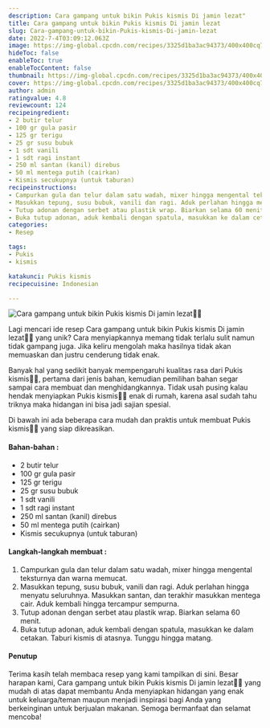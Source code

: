```yaml
---
description: Cara gampang untuk bikin Pukis kismis Di jamin lezat"
title: Cara gampang untuk bikin Pukis kismis Di jamin lezat
slug: Cara-gampang-untuk-bikin-Pukis-kismis-Di-jamin-lezat
date: 2022-7-4T03:09:12.063Z
image: https://img-global.cpcdn.com/recipes/3325d1ba3ac94373/400x400cq70/photo.jpg
hideToc: false
enableToc: true
enableTocContent: false
thumbnail: https://img-global.cpcdn.com/recipes/3325d1ba3ac94373/400x400cq70/photo.jpg
cover: https://img-global.cpcdn.com/recipes/3325d1ba3ac94373/400x400cq70/photo.jpg
author: admin
ratingvalue: 4.8
reviewcount: 124
recipeingredient:
- 2 butir telur
- 100 gr gula pasir
- 125 gr terigu
- 25 gr susu bubuk
- 1 sdt vanili
- 1 sdt ragi instant
- 250 ml santan (kanil) direbus
- 50 ml mentega putih (cairkan)
- Kismis secukupnya (untuk taburan)
recipeinstructions:
- Campurkan gula dan telur dalam satu wadah, mixer hingga mengental teksturnya dan warna memucat.
- Masukkan tepung, susu bubuk, vanili dan ragi. Aduk perlahan hingga menyatu seluruhnya. Masukkan santan, dan terakhir masukkan mentega cair. Aduk kembali hingga tercampur sempurna.
- Tutup adonan dengan serbet atau plastik wrap. Biarkan selama 60 menit.
- Buka tutup adonan, aduk kembali dengan spatula, masukkan ke dalam cetakan. Taburi kismis di atasnya. Tunggu hingga matang.
categories:
- Resep

tags:
- Pukis
- kismis

katakunci: Pukis kismis
recipecuisine: Indonesian

---
```


![Cara gampang untuk bikin Pukis kismis Di jamin lezat👩‍🍳](https://img-global.cpcdn.com/recipes/3325d1ba3ac94373/400x400cq70/photo.jpg)

Lagi mencari ide resep Cara gampang untuk bikin Pukis kismis Di jamin lezat👩‍🍳 yang unik? Cara menyiapkannya memang tidak terlalu sulit namun tidak gampang juga. Jika keliru mengolah maka hasilnya tidak akan memuaskan dan justru cenderung tidak enak.

Banyak hal yang sedikit banyak mempengaruhi kualitas rasa dari Pukis kismis👩‍🍳, pertama dari jenis bahan, kemudian pemilihan bahan segar sampai cara membuat dan menghidangkannya. Tidak usah pusing kalau hendak menyiapkan Pukis kismis👩‍🍳 enak di rumah, karena asal sudah tahu triknya maka hidangan ini bisa jadi sajian spesial.

Di bawah ini ada beberapa cara mudah dan praktis untuk membuat Pukis kismis👩‍🍳 yang siap dikreasikan.

<!--inarticleads1-->

#### Bahan-bahan :

- 2 butir telur
- 100 gr gula pasir
- 125 gr terigu
- 25 gr susu bubuk
- 1 sdt vanili
- 1 sdt ragi instant
- 250 ml santan (kanil) direbus
- 50 ml mentega putih (cairkan)
- Kismis secukupnya (untuk taburan)

<!--inarticleads2-->

#### Langkah-langkah membuat :

1. Campurkan gula dan telur dalam satu wadah, mixer hingga mengental teksturnya dan warna memucat.
1. Masukkan tepung, susu bubuk, vanili dan ragi. Aduk perlahan hingga menyatu seluruhnya. Masukkan santan, dan terakhir masukkan mentega cair. Aduk kembali hingga tercampur sempurna.
1. Tutup adonan dengan serbet atau plastik wrap. Biarkan selama 60 menit.
1. Buka tutup adonan, aduk kembali dengan spatula, masukkan ke dalam cetakan. Taburi kismis di atasnya. Tunggu hingga matang.

#### Penutup

Terima kasih telah membaca resep yang kami tampilkan di sini. Besar harapan kami, Cara gampang untuk bikin Pukis kismis Di jamin lezat👩‍🍳 yang mudah di atas dapat membantu Anda menyiapkan hidangan yang enak untuk keluarga/teman maupun menjadi inspirasi bagi Anda yang berkeinginan untuk berjualan makanan. Semoga bermanfaat dan selamat mencoba!
